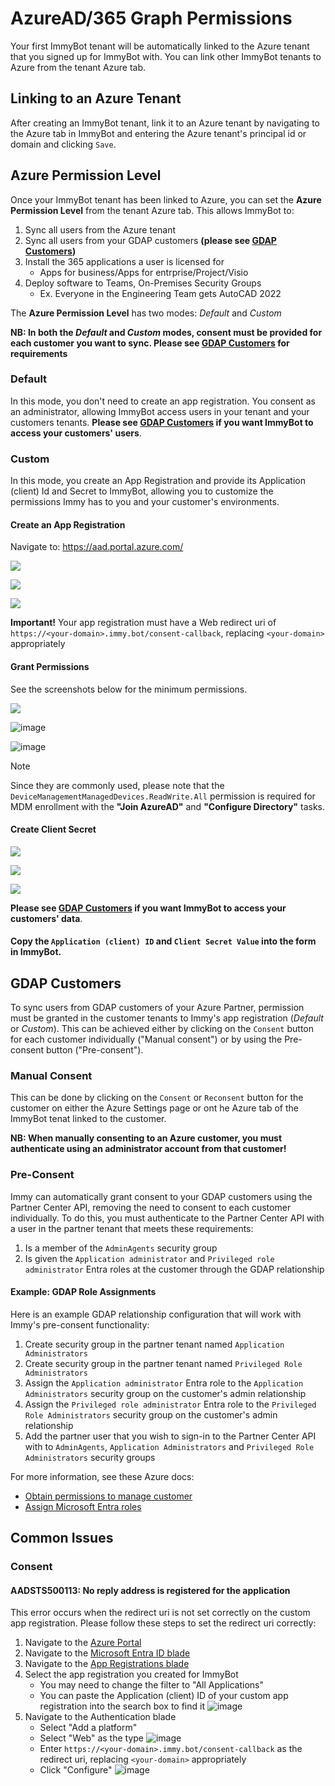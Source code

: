 # AzureAD/365 Graph Permissions

Your first ImmyBot tenant will be automatically linked to the Azure tenant that you signed up for ImmyBot with. You can link other ImmyBot tenants to Azure from the tenant Azure tab.

## Linking to an Azure Tenant

After creating an ImmyBot tenant, link it to an Azure tenant by navigating to the Azure tab in ImmyBot and entering the Azure tenant's principal id or domain and clicking `Save`.

## Azure Permission Level

Once your ImmyBot tenant has been linked to Azure, you can set the **Azure Permission Level** from the tenant Azure tab. This allows ImmyBot to:

1. Sync all users from the Azure tenant
2. Sync all users from your GDAP customers **(please see [GDAP Customers](#gdap-customers))**
3. Install the 365 applications a user is licensed for
   - Apps for business/Apps for entrprise/Project/Visio
4. Deploy software to Teams, On-Premises Security Groups
   - Ex. Everyone in the Engineering Team gets AutoCAD 2022

The **Azure Permission Level** has two modes: _Default_ and _Custom_

**NB: In both the _Default_ and _Custom_ modes, consent must be provided for each customer you want to sync. Please see [GDAP Customers](#gdap-customers) for requirements**

### Default

In this mode, you don't need to create an app registration. You consent as an administrator, allowing ImmyBot access users in your tenant and your customers tenants. **Please see [GDAP Customers](#gdap-customers) if you want ImmyBot to access your customers' users**.

### Custom

In this mode, you create an App Registration and provide its Application (client) Id and Secret to ImmyBot, allowing you to customize the permissions Immy has to you and your customer's environments.

#### Create an App Registration

Navigate to: <https://aad.portal.azure.com/>

![](/.vitepress/images/2020-12-07-15-46-18.png)

![](/.vitepress/images/2020-12-07-15-47-07.png)

![](/.vitepress/images/2022-12-12_10-42-55.png)

**Important!** Your app registration must have a Web redirect uri of `https://<your-domain>.immy.bot/consent-callback`, replacing `<your-domain>` appropriately

#### Grant Permissions

See the screenshots below for the minimum permissions.

![](/.vitepress/images/2020-12-07-15-47-33.png)

![image](https://github.com/immense/immybot-documentation/assets/1424395/24640a0d-b078-4575-8125-e035788f06e8)

![image](https://github.com/immense/immybot-documentation/assets/1424395/f5c4ec0f-35f2-49ad-a690-7e940c187d0a)

> [!NOTE]
> Since they are commonly used, please note that the `DeviceManagementManagedDevices.ReadWrite.All` permission is required for MDM enrollment with the **"Join AzureAD"** and **"Configure Directory"** tasks.

#### Create Client Secret

![](/.vitepress/images/2021-08-16-13-19-15.png)

![](/.vitepress/images/2021-08-16-13-20-45.png)

![](/.vitepress/images/2021-08-16-13-23-26.png)

**Please see [GDAP Customers](#gdap-customers) if you want ImmyBot to access your customers' data**.

#### Copy the `Application (client) ID` and `Client Secret Value` into the form in ImmyBot.

## GDAP Customers

To sync users from GDAP customers of your Azure Partner, permission must be granted in the customer
tenants to Immy's app registration (_Default_ or _Custom_). This can be achieved either by clicking
on the `Consent` button for each customer individually ("Manual consent") or by using the
Pre-consent button ("Pre-consent").

### Manual Consent

This can be done by clicking on the `Consent` or `Reconsent` button for the customer on either the
Azure Settings page or ont he Azure tab of the ImmyBot tenat linked to the customer.

**NB: When manually consenting to an Azure customer, you must authenticate using an administrator account from that customer!**

### Pre-Consent

Immy can automatically grant consent to your GDAP customers using the Partner Center API, removing
the need to consent to each customer individually. To do this, you must authenticate to the Partner
Center API with a user in the partner tenant that meets these requirements:
1. Is a member of the `AdminAgents` security group
2. Is given the `Application administrator` and `Privileged role administrator` Entra roles at the customer through the GDAP relationship

#### Example: GDAP Role Assignments

Here is an example GDAP relationship configuration that will work with Immy's pre-consent functionality:

1. Create security group in the partner tenant named `Application Administrators`
2. Create security group in the partner tenant named `Privileged Role Administrators`
3. Assign the `Application administrator` Entra role to the `Application Administrators` security group on the customer's admin relationship
4. Assign the `Privileged role administrator` Entra role to the `Privileged Role Administrators` security group on the customer's admin relationship
5. Add the partner user that you wish to sign-in to the Partner Center API with to  `AdminAgents`, `Application Administrators` and `Privileged Role Administrators` security groups

For more information, see these Azure docs:
- [Obtain permissions to manage customer](https://learn.microsoft.com/en-us/partner-center/gdap-obtain-admin-permissions-to-manage-customer)
- [Assign Microsoft Entra roles](https://learn.microsoft.com/en-us/partner-center/gdap-assign-microsoft-entra-roles)

## Common Issues

### Consent

#### AADSTS500113: No reply address is registered for the application

This error occurs when the redirect uri is not set correctly on the custom app registration.
Please follow these steps to set the redirect uri correctly:

1. Navigate to the [Azure Portal](https://portal.azure.com)
1. Navigate to the [Microsoft Entra ID blade](https://portal.azure.com/#view/Microsoft_AAD_IAM/ActiveDirectoryMenuBlade/~/Overview)
1. Navigate to the [App Registrations blade](https://portal.azure.com/#view/Microsoft_AAD_RegisteredApps/ApplicationsListBlade)
1. Select the app registration you created for ImmyBot
   - You may need to change the filter to "All Applications"
   - You can paste the Application (client) ID of your custom app registration into the search box to find it
   ![image](https://github.com/immense/immybot-documentation/assets/95599350/2021ff38-03cd-4132-88b4-bd70fcf8f861)
1. Navigate to the Authentication blade
   - Select "Add a platform"
   - Select "Web" as the type
   ![image](https://github.com/immense/immybot-documentation/assets/95599350/a4ac66be-3353-45d6-af38-6d76c16dc303)
   - Enter `https://<your-domain>.immy.bot/consent-callback` as the redirect uri, replacing `<your-domain>` appropriately
   - Click "Configure"
   ![image](https://github.com/immense/immybot-documentation/assets/95599350/292eef9f-fa2b-46ff-8834-b2ef2f24ae0f)


